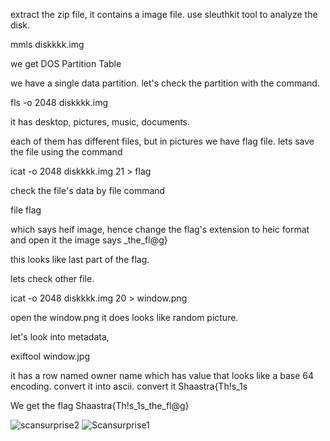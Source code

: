 extract the zip file, it contains a image file.
use sleuthkit tool to analyze the disk.

mmls diskkkk.img

we get DOS Partition Table

we have a single data partition.
let's check the partition with the command.

fls -o 2048 diskkkk.img

it has desktop, pictures, music, documents.

each of them has different files, but in pictures we have flag file.
lets save the file using the command

icat -o 2048 diskkkk.img 21 > flag


check the file's data by file command

file flag

which says heif image, hence change the flag's extension to heic format and open it
the image says _the_fl@g}

this looks like last part of the flag.

lets check other file. 

icat -o 2048 diskkkk.img 20 > window.png

open the window.png it does looks like random picture.

let's look into metadata,

exiftool window.jpg


it has a row named owner name which has value that looks like a base 64 encoding.
convert it into ascii. convert it Shaastra{Th!s_1s

We get the flag Shaastra{Th!s_1s_the_fl@g}

![scansurprise2](https://github.com/user-attachments/assets/4096fd61-5112-455a-b2bd-7636c035ebf4)
![Scansurprise1](https://github.com/user-attachments/assets/5403dd49-ad90-4548-87e3-8616dd15bbb2)
